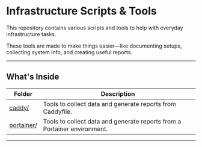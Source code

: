 # Infrastructure Scripts & Tools

This repository contains various scripts and tools to help with everyday infrastructure tasks.

These tools are made to make things easier—like documenting setups, collecting system info, and creating useful reports.

---

## What's Inside

| Folder | Description |
|--------|-------------|
| [caddy/](caddy/README.md) | Tools to collect data and generate reports from Caddyfile. |
| [portainer/](portainer/README.md) | Tools to collect data and generate reports from a Portainer environment. |


---
